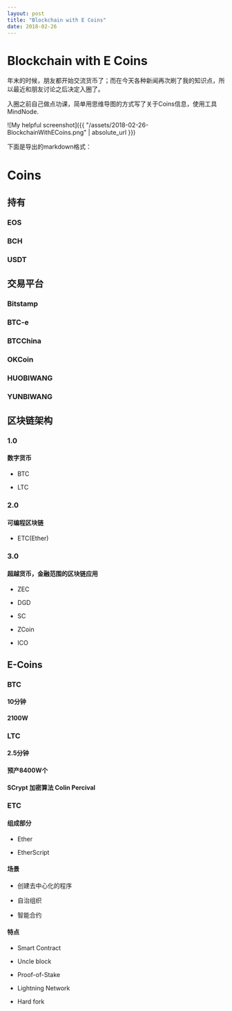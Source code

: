 ```yaml
---
layout: post
title: "Blockchain with E Coins"
date: 2018-02-26
---
```


# Blockchain with E Coins

年末的时候，朋友都开始交流货币了；而在今天各种新闻再次刷了我的知识点，所以最近和朋友讨论之后决定入圈了。

入圈之前自己做点功课，简单用思维导图的方式写了关于Coins信息，使用工具MindNode.

![My helpful screenshot]({{ "/assets/2018-02-26-BlockchainWithECoins.png" | absolute_url }})


下面是导出的markdown格式：

# Coins


## 持有

### EOS

### BCH

### USDT

## 交易平台

### Bitstamp

### BTC-e

### BTCChina

### OKCoin

### HUOBIWANG

### YUNBIWANG

## 区块链架构

### 1.0

#### 数字货币

- BTC

- LTC

### 2.0

#### 可编程区块链

- ETC(Ether)

### 3.0

#### 超越货币，金融范围的区块链应用

- ZEC

- DGD

- SC

- ZCoin

- ICO

## E-Coins

### BTC

#### 10分钟

#### 2100W

### LTC

#### 2.5分钟

#### 预产8400W个

#### SCrypt 加密算法 Colin Percival

### ETC

#### 组成部分

- Ether

- EtherScript

#### 场景

- 创建去中心化的程序

- 自治组织

- 智能合约

#### 特点

- Smart Contract

- Uncle block

- Proof-of-Stake

- Lightning Network

- Hard fork
